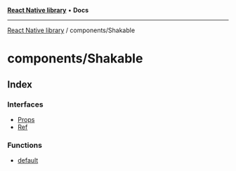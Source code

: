 [**React Native library**](../../index.md) • **Docs**

***

[React Native library](../../modules.md) / components/Shakable

# components/Shakable

## Index

### Interfaces

- [Props](interfaces/Props.md)
- [Ref](interfaces/Ref.md)

### Functions

- [default](functions/default.md)
